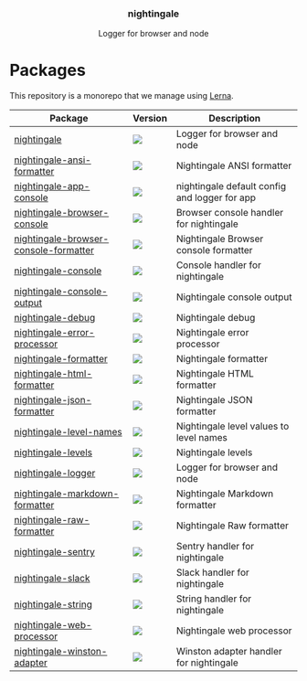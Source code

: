 <h3 align="center">
  nightingale
</h3>

<p align="center">
  Logger for browser and node
</p>

<h1>Packages</h1>

This repository is a monorepo that we manage using [Lerna](https://github.com/lerna/lerna).

| Package | Version | Description |
|---------|---------|-------------|
| [nightingale](/packages/nightingale) | <a href="https://npmjs.org/package/nightingale"><img src="https://img.shields.io/npm/v/nightingale.svg?style=flat-square"></a> | Logger for browser and node
| [nightingale-ansi-formatter](/packages/nightingale-ansi-formatter) | <a href="https://npmjs.org/package/nightingale-ansi-formatter"><img src="https://img.shields.io/npm/v/nightingale-ansi-formatter.svg?style=flat-square"></a> | Nightingale ANSI formatter
| [nightingale-app-console](/packages/nightingale-app-console) | <a href="https://npmjs.org/package/nightingale-app-console"><img src="https://img.shields.io/npm/v/nightingale-app-console.svg?style=flat-square"></a> | nightingale default config and logger for app
| [nightingale-browser-console](/packages/nightingale-browser-console) | <a href="https://npmjs.org/package/nightingale-browser-console"><img src="https://img.shields.io/npm/v/nightingale-browser-console.svg?style=flat-square"></a> | Browser console handler for nightingale
| [nightingale-browser-console-formatter](/packages/nightingale-browser-console-formatter) | <a href="https://npmjs.org/package/nightingale-browser-console-formatter"><img src="https://img.shields.io/npm/v/nightingale-browser-console-formatter.svg?style=flat-square"></a> | Nightingale Browser console formatter
| [nightingale-console](/packages/nightingale-console) | <a href="https://npmjs.org/package/nightingale-console"><img src="https://img.shields.io/npm/v/nightingale-console.svg?style=flat-square"></a> | Console handler for nightingale
| [nightingale-console-output](/packages/nightingale-console-output) | <a href="https://npmjs.org/package/nightingale-console-output"><img src="https://img.shields.io/npm/v/nightingale-console-output.svg?style=flat-square"></a> | Nightingale console output
| [nightingale-debug](/packages/nightingale-debug) | <a href="https://npmjs.org/package/nightingale-debug"><img src="https://img.shields.io/npm/v/nightingale-debug.svg?style=flat-square"></a> | Nightingale debug
| [nightingale-error-processor](/packages/nightingale-error-processor) | <a href="https://npmjs.org/package/nightingale-error-processor"><img src="https://img.shields.io/npm/v/nightingale-error-processor.svg?style=flat-square"></a> | Nightingale error processor
| [nightingale-formatter](/packages/nightingale-formatter) | <a href="https://npmjs.org/package/nightingale-formatter"><img src="https://img.shields.io/npm/v/nightingale-formatter.svg?style=flat-square"></a> | Nightingale formatter
| [nightingale-html-formatter](/packages/nightingale-html-formatter) | <a href="https://npmjs.org/package/nightingale-html-formatter"><img src="https://img.shields.io/npm/v/nightingale-html-formatter.svg?style=flat-square"></a> | Nightingale HTML formatter
| [nightingale-json-formatter](/packages/nightingale-json-formatter) | <a href="https://npmjs.org/package/nightingale-json-formatter"><img src="https://img.shields.io/npm/v/nightingale-json-formatter.svg?style=flat-square"></a> | Nightingale JSON formatter
| [nightingale-level-names](/packages/nightingale-level-names) | <a href="https://npmjs.org/package/nightingale-level-names"><img src="https://img.shields.io/npm/v/nightingale-level-names.svg?style=flat-square"></a> | Nightingale level values to level names
| [nightingale-levels](/packages/nightingale-levels) | <a href="https://npmjs.org/package/nightingale-levels"><img src="https://img.shields.io/npm/v/nightingale-levels.svg?style=flat-square"></a> | Nightingale levels
| [nightingale-logger](/packages/nightingale-logger) | <a href="https://npmjs.org/package/nightingale-logger"><img src="https://img.shields.io/npm/v/nightingale-logger.svg?style=flat-square"></a> | Logger for browser and node
| [nightingale-markdown-formatter](/packages/nightingale-markdown-formatter) | <a href="https://npmjs.org/package/nightingale-markdown-formatter"><img src="https://img.shields.io/npm/v/nightingale-markdown-formatter.svg?style=flat-square"></a> | Nightingale Markdown formatter
| [nightingale-raw-formatter](/packages/nightingale-raw-formatter) | <a href="https://npmjs.org/package/nightingale-raw-formatter"><img src="https://img.shields.io/npm/v/nightingale-raw-formatter.svg?style=flat-square"></a> | Nightingale Raw formatter
| [nightingale-sentry](/packages/nightingale-sentry) | <a href="https://npmjs.org/package/nightingale-sentry"><img src="https://img.shields.io/npm/v/nightingale-sentry.svg?style=flat-square"></a> | Sentry handler for nightingale
| [nightingale-slack](/packages/nightingale-slack) | <a href="https://npmjs.org/package/nightingale-slack"><img src="https://img.shields.io/npm/v/nightingale-slack.svg?style=flat-square"></a> | Slack handler for nightingale
| [nightingale-string](/packages/nightingale-string) | <a href="https://npmjs.org/package/nightingale-string"><img src="https://img.shields.io/npm/v/nightingale-string.svg?style=flat-square"></a> | String handler for nightingale
| [nightingale-web-processor](/packages/nightingale-web-processor) | <a href="https://npmjs.org/package/nightingale-web-processor"><img src="https://img.shields.io/npm/v/nightingale-web-processor.svg?style=flat-square"></a> | Nightingale web processor
| [nightingale-winston-adapter](/packages/nightingale-winston-adapter) | <a href="https://npmjs.org/package/nightingale-winston-adapter"><img src="https://img.shields.io/npm/v/nightingale-winston-adapter.svg?style=flat-square"></a> | Winston adapter handler for nightingale

